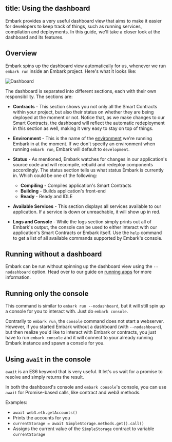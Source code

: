 title: Using the dashboard
---

Embark provides a very useful dashboard view that aims to make it easier for developers to keep track of things, such as running services, compilation and deployments. In this guide, we'll take a closer look at the dashboard and its features.

## Overview

Embark spins up the dashboard view automatically for us, whenever we run `embark run` inside an Embark project. Here's what it looks like:

![Dashboard](/assets/images/embark-dashboard.png)

The dashboard is separated into different sections, each with their own responsibility. The sections are:

- **Contracts** - This section shows you not only all the Smart Contracts within your project, but also their status on whether they are being deployed at the moment or not. Notice that, as we make changes to our Smart Contracts, the dashboard will reflect the automatic redeployment in this section as well, making it very easy to stay on top of things.

- **Environment** - This is the name of the [environment](environments.html) we're running Embark in at the moment. If we don't specify an environment when running `embark run`, Embark will default to `development`.

- **Status** - As mentioned, Embark watches for changes in our application's source code and will recompile, rebuild and redeploy components accordingly. The status section tells us what status Embark is currently in. Which could be one of the following:

  - **Compiling** - Compiles application's Smart Contracts
  - **Building** - Builds application's front-end
  - **Ready** - Ready and IDLE

- **Available Services** - This section displays all services available to our application. If a service is down or unreachable, it will show up in red.

- **Logs and Console** - While the logs section simply prints out all of Embark's output, the console can be used to either interact with our application's Smart Contracts or Embark itself. Use the `help` command to get a list of all available commands supported by Embark's console.

## Running without a dashboard

Embark can be run without spinning up the dashboard view using the `--nodashboard` option. Head over to our guide on [running apps](running_apps.html#Running-an-app-without-the-dashboard) for more information.

## Running only the console

This command is similar to `embark run --nodashboard`, but it will still spin up a console for you to interact with. Just do `embark console`.

Contrarily to `embark run`, the `console` command does not start a webserver. However, if you started Embark without a dashboard (with `--nodashboard`), but then realize you'd like to interact with Embark or contracts, you just have to run `embark console` and it will connect to your already running Embark instance and spawn a console for you.

## Using `await` in the console

`await` is an ES6 keyword that is very useful. It let's us wait for a promise to resolve and simply returns the result.

In both the dashboard's console and `embark console`'s console, you can use `await` for Promise-based calls, like contract and web3 methods.

Examples:
- `await web3.eth.getAccounts()`
 - Prints the accounts for you
- `currentStorage = await SimpleStorage.methods.get().call()`
 - Assigns the current value of the `SimpleStorage` contract to variable `currentStorage`
